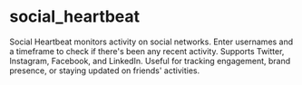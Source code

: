 # social_heartbeat
Social Heartbeat monitors activity on social networks. Enter usernames and a timeframe to check if there's been any recent activity. Supports Twitter, Instagram, Facebook, and LinkedIn. Useful for tracking engagement, brand presence, or staying updated on friends' activities.
